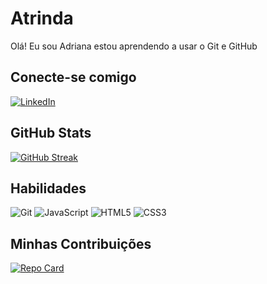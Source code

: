 # Atrinda

Olá! Eu sou Adriana estou aprendendo a usar o Git e GitHub

## Conecte-se comigo
[![LinkedIn](https://img.shields.io/badge/LinkedIn-0077B5?style=for-the-badge&logo=linkedin&logoColor=white)](https://www.linkedin.com/in/adriana-trindade-58ba9a2b?lipi=urn%3Ali%3Apage%3Ad_flagship3_profile_view_base_contact_details%3BzAPv%2ByxsQaWLi30ZDuOXjg%3D%3D)

## GitHub Stats
[![GitHub Streak](https://streak-stats.demolab.com/?user=SEUUSERNAME&theme=bear&background=000&border=30A3DC&dates=FFF)](https://git.io/streak-stats)
## Habilidades

![Git](https://img.shields.io/badge/GIT-E44C30?style=for-the-badge&logo=git&logoColor=white)
![JavaScript](https://img.shields.io/badge/JavaScript-F7DF1E?style=for-the-badge&logo=javascript&logoColor=black)
![HTML5](https://img.shields.io/badge/HTML5-E34F26?style=for-the-badge&logo=html5&logoColor=white)
![CSS3](https://img.shields.io/badge/CSS3-1572B6?style=for-the-badge&logo=css3&logoColor=white)

## Minhas Contribuições
[![Repo Card](https://github-readme-stats.vercel.app/api/pin/?username=atrinda&repo=dio-lab-open-source&bg_color=000&border_color=30A3DC&show_icons=true&icon_color=30A3DC&title_color=E94D5F&text_color=FFF)](https://github.com/atrinda/dio-lab-open-source.git)
